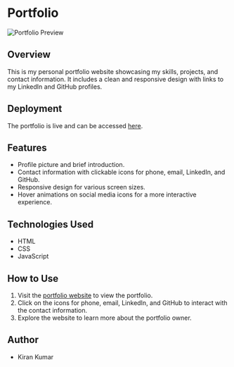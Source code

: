 # Portfolio

![Portfolio Preview](link_to_portfolio_image_or_gif)

## Overview

This is my personal portfolio website showcasing my skills, projects, and contact information. It includes a clean and responsive design with links to my LinkedIn and GitHub profiles.

## Deployment

The portfolio is live and can be accessed [here](https://kirankumar72.github.io/Portfolio/).

## Features

- Profile picture and brief introduction.
- Contact information with clickable icons for phone, email, LinkedIn, and GitHub.
- Responsive design for various screen sizes.
- Hover animations on social media icons for a more interactive experience.

## Technologies Used

- HTML
- CSS
- JavaScript

## How to Use

1. Visit the [portfolio website](https://kirankumar72.github.io/Portfolio/) to view the portfolio.
2. Click on the icons for phone, email, LinkedIn, and GitHub to interact with the contact information.
3. Explore the website to learn more about the portfolio owner.

## Author

- Kiran Kumar


